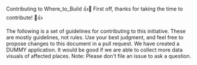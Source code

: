 Contributing to Where_to_Build
👍🎉 First off, thanks for taking the time to contribute! 🎉👍

The following is a set of guidelines for contributing to this initiative. These are mostly guidelines, not rules. Use your best judgment, and feel free to propose changes to this document in a pull request.
We have created a DUMMY application. 
It would be good if we are able to collect more data visuals of affected places.
Note: Please don't file an issue to ask a question. 


